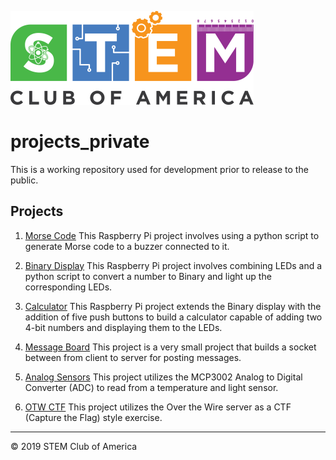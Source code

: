 ![SCOA](https://github.com/stem-club-of-america/SCOA/blob/master/images/SCOA_Logo_Small.png)

# projects_private
This is a working repository used for development prior to release to the public.

## Projects
1. [Morse Code](./morse_code/)
    This Raspberry Pi project involves using a python script to generate Morse code to a buzzer connected to it.

2. [Binary Display](./binary_display/)
    This Raspberry Pi project involves combining LEDs and a python script to convert a number to Binary and light up the corresponding LEDs.

3. [Calculator](./calculator/)
    This Raspberry Pi project extends the Binary display with the addition of five push buttons to build a calculator capable of adding two 4-bit numbers and displaying them to the LEDs.

4. [Message Board](./message_board/)
    This project is a very small project that builds a socket between from client to server for posting  messages.

5. [Analog Sensors](./analog_sensors/)
    This project utilizes the MCP3002 Analog to Digital Converter (ADC) to read from a temperature and light sensor.

6. [OTW CTF](./otw_ctf/)
    This project utilizes the Over the Wire server as a CTF (Capture the Flag) style exercise.

---
:copyright: 2019 STEM Club of America
